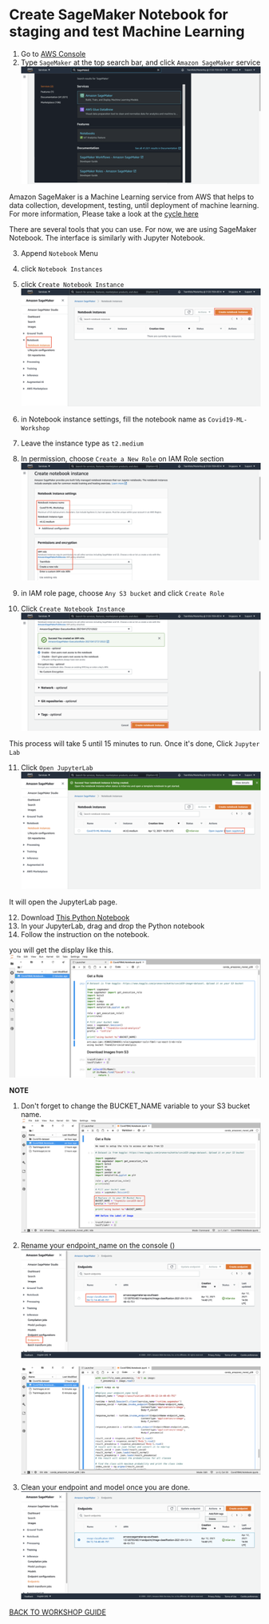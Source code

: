 # Create SageMaker Notebook for staging and test Machine Learning

1. Go to [AWS Console](https://ap-southeast-1.console.aws.amazon.com/console/home?region=ap-southeast-1)
2. Type `SageMaker` at the top search bar, and click `Amazon SageMaker` service
    ![](../images/SageMaker/2.png)


Amazon SageMaker is a Machine Learning service from AWS that helps to data collection, development, testing, until deployment of machine learning. For more information, Please take a look at the [cycle here](https://docs.aws.amazon.com/sagemaker/latest/dg/how-it-works-mlconcepts.html)

There are several tools that you can use. For now, we are using SageMaker Notebook. The interface is similarly with Jupyter Notebook.

3. Append `Notebook` Menu
4. click `Notebook Instances`
5. click `Create Notebook Instance`
    ![](../images/SageMaker/5.png)

6. in Notebook instance settings, fill the notebook name as `Covid19-ML-Workshop`
7. Leave the instance type as `t2.medium`
8. In permission, choose `Create a New Role` on IAM Role section
    ![](../images/SageMaker/8.png)

9. in IAM role page, choose `Any S3 bucket` and click `Create Role`
10. Click `Create Notebook Instance`
    ![](../images/SageMaker/10.png)


This process will take 5 until 15 minutes to run.
Once it's done, Click `Jupyter Lab`

11. Click `Open JupyterLab`
    ![](../images/SageMaker/11.png)


It will open the JupyterLab page.

12. Download [This Python Notebook](../Assets/Covid19MLNotebook.ipynb)
13. In your JupyterLab, drag and drop the Python notebook
14. Follow the instruction on the notebook.

you will get the display like this.
    ![](../images/SageMaker/14.png)

**NOTE** 
1. Don't forget to change the BUCKET_NAME variable to your S3 bucket name.
    ![](../images/SageMaker/Note1.png)

2. Rename your endpoint_name on the console ()
    ![](../images/SageMaker/Note2-1.png)

    ![](../images/SageMaker/Note2-2.png)

3. Clean your endpoint and model once you are done.
    ![](../images/SageMaker/Note3.png)

[BACK TO WORKSHOP GUIDE](../README.md)